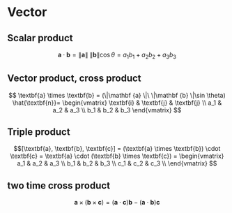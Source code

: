 # Vector

## Scalar product

$$
\textbf{a} \cdot \textbf{b} =
\|\mathbf {a} \|\ \|\mathbf {b} \|\cos \theta =
a_1b_1 + a_2b_2 + a_3b_3
$$

## Vector product, cross product

$$
\textbf{a} \times \textbf{b} =
(\|\mathbf {a} \|\ \|\mathbf {b} \|\sin \theta) \hat{\textbf{n}}=
\begin{vmatrix}
\textbf{i} & \textbf{j} & \textbf{j} \\
a_1        & a_2        & a_3        \\
b_1        & b_2        & b_3
\end{vmatrix}
$$

## Triple product

$$[\textbf{a}, \textbf{b}, \textbf{c}] =
(\textbf{a} \times \textbf{b}) \cdot \textbf{c} =
\textbf{a} \cdot (\textbf{b} \times \textbf{c}) =
\begin{vmatrix}
a_1 & a_2 & a_3 \\
b_1 & b_2 & b_3 \\
c_1 & c_2 & c_3 \\
\end{vmatrix}
$$

## two time cross product

$$
\textbf{a} \times (\textbf{b} \times \textbf{c}) =
(\textbf{a} \cdot \textbf{c})  \textbf{b} -
(\textbf{a} \cdot \textbf{b}) \textbf{c}
$$